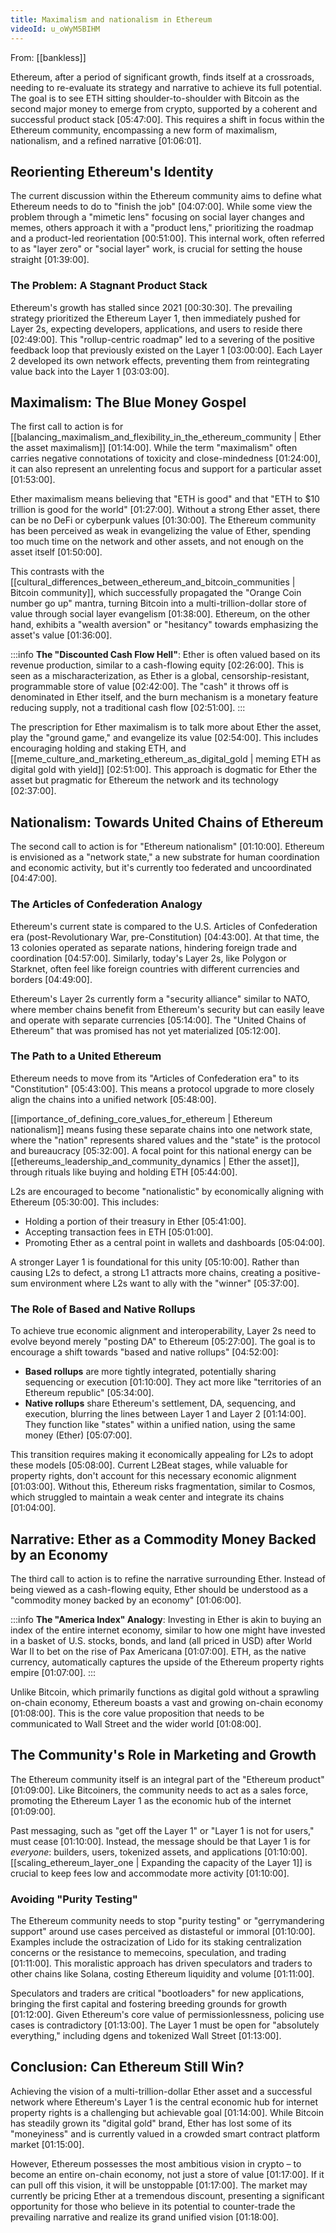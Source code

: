 ```yaml
---
title: Maximalism and nationalism in Ethereum
videoId: u_oWyM5BIHM
---
```


From: [[bankless]] <br/> 

Ethereum, after a period of significant growth, finds itself at a crossroads, needing to re-evaluate its strategy and narrative to achieve its full potential. The goal is to see ETH sitting shoulder-to-shoulder with Bitcoin as the second major money to emerge from crypto, supported by a coherent and successful product stack <a class="yt-timestamp" data-t="05:47:00">[05:47:00]</a>. This requires a shift in focus within the Ethereum community, encompassing a new form of maximalism, nationalism, and a refined narrative <a class="yt-timestamp" data-t="01:06:01">[01:06:01]</a>.

## Reorienting Ethereum's Identity
The current discussion within the Ethereum community aims to define what Ethereum needs to do to "finish the job" <a class="yt-timestamp" data-t="04:07:00">[04:07:00]</a>. While some view the problem through a "mimetic lens" focusing on social layer changes and memes, others approach it with a "product lens," prioritizing the roadmap and a product-led reorientation <a class="yt-timestamp" data-t="00:51:00">[00:51:00]</a>. This internal work, often referred to as "layer zero" or "social layer" work, is crucial for setting the house straight <a class="yt-timestamp" data-t="01:39:00">[01:39:00]</a>.

### The Problem: A Stagnant Product Stack
Ethereum's growth has stalled since 2021 <a class="yt-timestamp" data-t="00:30:30">[00:30:30]</a>. The prevailing strategy prioritized the Ethereum Layer 1, then immediately pushed for Layer 2s, expecting developers, applications, and users to reside there <a class="yt-timestamp" data-t="02:49:00">[02:49:00]</a>. This "rollup-centric roadmap" led to a severing of the positive feedback loop that previously existed on the Layer 1 <a class="yt-timestamp" data-t="03:00:00">[03:00:00]</a>. Each Layer 2 developed its own network effects, preventing them from reintegrating value back into the Layer 1 <a class="yt-timestamp" data-t="03:03:00">[03:03:00]</a>.

## Maximalism: The Blue Money Gospel
The first call to action is for [[balancing_maximalism_and_flexibility_in_the_ethereum_community | Ether the asset maximalism]] <a class="yt-timestamp" data-t="01:14:00">[01:14:00]</a>. While the term "maximalism" often carries negative connotations of toxicity and close-mindedness <a class="yt-timestamp" data-t="01:24:00">[01:24:00]</a>, it can also represent an unrelenting focus and support for a particular asset <a class="yt-timestamp" data-t="01:53:00">[01:53:00]</a>.

Ether maximalism means believing that "ETH is good" and that "ETH to $10 trillion is good for the world" <a class="yt-timestamp" data-t="01:27:00">[01:27:00]</a>. Without a strong Ether asset, there can be no DeFi or cyberpunk values <a class="yt-timestamp" data-t="01:30:00">[01:30:00]</a>. The Ethereum community has been perceived as weak in evangelizing the value of Ether, spending too much time on the network and other assets, and not enough on the asset itself <a class="yt-timestamp" data-t="01:50:00">[01:50:00]</a>.

This contrasts with the [[cultural_differences_between_ethereum_and_bitcoin_communities | Bitcoin community]], which successfully propagated the "Orange Coin number go up" mantra, turning Bitcoin into a multi-trillion-dollar store of value through social layer evangelism <a class="yt-timestamp" data-t="01:38:00">[01:38:00]</a>. Ethereum, on the other hand, exhibits a "wealth aversion" or "hesitancy" towards emphasizing the asset's value <a class="yt-timestamp" data-t="01:36:00">[01:36:00]</a>.

:::info
**The "Discounted Cash Flow Hell"**:
Ether is often valued based on its revenue production, similar to a cash-flowing equity <a class="yt-timestamp" data-t="02:26:00">[02:26:00]</a>. This is seen as a mischaracterization, as Ether is a global, censorship-resistant, programmable store of value <a class="yt-timestamp" data-t="02:42:00">[02:42:00]</a>. The "cash" it throws off is denominated in Ether itself, and the burn mechanism is a monetary feature reducing supply, not a traditional cash flow <a class="yt-timestamp" data-t="02:51:00">[02:51:00]</a>.
:::

The prescription for Ether maximalism is to talk more about Ether the asset, play the "ground game," and evangelize its value <a class="yt-timestamp" data-t="02:54:00">[02:54:00]</a>. This includes encouraging holding and staking ETH, and [[meme_culture_and_marketing_ethereum_as_digital_gold | meming ETH as digital gold with yield]] <a class="yt-timestamp" data-t="02:51:00">[02:51:00]</a>. This approach is dogmatic for Ether the asset but pragmatic for Ethereum the network and its technology <a class="yt-timestamp" data-t="02:37:00">[02:37:00]</a>.

## Nationalism: Towards United Chains of Ethereum
The second call to action is for "Ethereum nationalism" <a class="yt-timestamp" data-t="01:10:00">[01:10:00]</a>. Ethereum is envisioned as a "network state," a new substrate for human coordination and economic activity, but it's currently too federated and uncoordinated <a class="yt-timestamp" data-t="04:47:00">[04:47:00]</a>.

### The Articles of Confederation Analogy
Ethereum's current state is compared to the U.S. Articles of Confederation era (post-Revolutionary War, pre-Constitution) <a class="yt-timestamp" data-t="04:43:00">[04:43:00]</a>. At that time, the 13 colonies operated as separate nations, hindering foreign trade and coordination <a class="yt-timestamp" data-t="04:57:00">[04:57:00]</a>. Similarly, today's Layer 2s, like Polygon or Starknet, often feel like foreign countries with different currencies and borders <a class="yt-timestamp" data-t="04:49:00">[04:49:00]</a>.

Ethereum's Layer 2s currently form a "security alliance" similar to NATO, where member chains benefit from Ethereum's security but can easily leave and operate with separate currencies <a class="yt-timestamp" data-t="05:14:00">[05:14:00]</a>. The "United Chains of Ethereum" that was promised has not yet materialized <a class="yt-timestamp" data-t="05:12:00">[05:12:00]</a>.

### The Path to a United Ethereum
Ethereum needs to move from its "Articles of Confederation era" to its "Constitution" <a class="yt-timestamp" data-t="05:43:00">[05:43:00]</a>. This means a protocol upgrade to more closely align the chains into a unified network <a class="yt-timestamp" data-t="05:48:00">[05:48:00]</a>.

[[importance_of_defining_core_values_for_ethereum | Ethereum nationalism]] means fusing these separate chains into one network state, where the "nation" represents shared values and the "state" is the protocol and bureaucracy <a class="yt-timestamp" data-t="05:32:00">[05:32:00]</a>. A focal point for this national energy can be [[ethereums_leadership_and_community_dynamics | Ether the asset]], through rituals like buying and holding ETH <a class="yt-timestamp" data-t="05:44:00">[05:44:00]</a>.

L2s are encouraged to become "nationalistic" by economically aligning with Ethereum <a class="yt-timestamp" data-t="05:30:00">[05:30:00]</a>. This includes:
*   Holding a portion of their treasury in Ether <a class="yt-timestamp" data-t="05:41:00">[05:41:00]</a>.
*   Accepting transaction fees in ETH <a class="yt-timestamp" data-t="05:01:00">[05:01:00]</a>.
*   Promoting Ether as a central point in wallets and dashboards <a class="yt-timestamp" data-t="05:04:00">[05:04:00]</a>.

A stronger Layer 1 is foundational for this unity <a class="yt-timestamp" data-t="05:10:00">[05:10:00]</a>. Rather than causing L2s to defect, a strong L1 attracts more chains, creating a positive-sum environment where L2s want to ally with the "winner" <a class="yt-timestamp" data-t="05:37:00">[05:37:00]</a>.

### The Role of Based and Native Rollups
To achieve true economic alignment and interoperability, Layer 2s need to evolve beyond merely "posting DA" to Ethereum <a class="yt-timestamp" data-t="05:27:00">[05:27:00]</a>. The goal is to encourage a shift towards "based and native rollups" <a class="yt-timestamp" data-t="04:52:00">[04:52:00]</a>:
*   **Based rollups** are more tightly integrated, potentially sharing sequencing or execution <a class="yt-timestamp" data-t="01:10:00">[01:10:00]</a>. They act more like "territories of an Ethereum republic" <a class="yt-timestamp" data-t="05:34:00">[05:34:00]</a>.
*   **Native rollups** share Ethereum's settlement, DA, sequencing, and execution, blurring the lines between Layer 1 and Layer 2 <a class="yt-timestamp" data-t="01:14:00">[01:14:00]</a>. They function like "states" within a unified nation, using the same money (Ether) <a class="yt-timestamp" data-t="05:07:00">[05:07:00]</a>.

This transition requires making it economically appealing for L2s to adopt these models <a class="yt-timestamp" data-t="05:08:00">[05:08:00]</a>. Current L2Beat stages, while valuable for property rights, don't account for this necessary economic alignment <a class="yt-timestamp" data-t="01:03:00">[01:03:00]</a>. Without this, Ethereum risks fragmentation, similar to Cosmos, which struggled to maintain a weak center and integrate its chains <a class="yt-timestamp" data-t="01:04:00">[01:04:00]</a>.

## Narrative: Ether as a Commodity Money Backed by an Economy
The third call to action is to refine the narrative surrounding Ether. Instead of being viewed as a cash-flowing equity, Ether should be understood as a "commodity money backed by an economy" <a class="yt-timestamp" data-t="01:06:00">[01:06:00]</a>.

:::info
**The "America Index" Analogy**:
Investing in Ether is akin to buying an index of the entire internet economy, similar to how one might have invested in a basket of U.S. stocks, bonds, and land (all priced in USD) after World War II to bet on the rise of Pax Americana <a class="yt-timestamp" data-t="01:07:00">[01:07:00]</a>. ETH, as the native currency, automatically captures the upside of the Ethereum property rights empire <a class="yt-timestamp" data-t="01:07:00">[01:07:00]</a>.
:::

Unlike Bitcoin, which primarily functions as digital gold without a sprawling on-chain economy, Ethereum boasts a vast and growing on-chain economy <a class="yt-timestamp" data-t="01:08:00">[01:08:00]</a>. This is the core value proposition that needs to be communicated to Wall Street and the wider world <a class="yt-timestamp" data-t="01:08:00">[01:08:00]</a>.

## The Community's Role in Marketing and Growth
The Ethereum community itself is an integral part of the "Ethereum product" <a class="yt-timestamp" data-t="01:09:00">[01:09:00]</a>. Like Bitcoiners, the community needs to act as a sales force, promoting the Ethereum Layer 1 as the economic hub of the internet <a class="yt-timestamp" data-t="01:09:00">[01:09:00]</a>.

Past messaging, such as "get off the Layer 1" or "Layer 1 is not for users," must cease <a class="yt-timestamp" data-t="01:10:00">[01:10:00]</a>. Instead, the message should be that Layer 1 is for *everyone*: builders, users, tokenized assets, and applications <a class="yt-timestamp" data-t="01:10:00">[01:10:00]</a>. [[scaling_ethereum_layer_one | Expanding the capacity of the Layer 1]] is crucial to keep fees low and accommodate more activity <a class="yt-timestamp" data-t="01:10:00">[01:10:00]</a>.

### Avoiding "Purity Testing"
The Ethereum community needs to stop "purity testing" or "gerrymandering support" around use cases perceived as distasteful or immoral <a class="yt-timestamp" data-t="01:10:00">[01:10:00]</a>. Examples include the ostracization of Lido for its staking centralization concerns or the resistance to memecoins, speculation, and trading <a class="yt-timestamp" data-t="01:11:00">[01:11:00]</a>. This moralistic approach has driven speculators and traders to other chains like Solana, costing Ethereum liquidity and volume <a class="yt-timestamp" data-t="01:11:00">[01:11:00]</a>.

Speculators and traders are critical "bootloaders" for new applications, bringing the first capital and fostering breeding grounds for growth <a class="yt-timestamp" data-t="01:12:00">[01:12:00]</a>. Given Ethereum's core value of permissionlessness, policing use cases is contradictory <a class="yt-timestamp" data-t="01:13:00">[01:13:00]</a>. The Layer 1 must be open for "absolutely everything," including dgens and tokenized Wall Street <a class="yt-timestamp" data-t="01:13:00">[01:13:00]</a>.

## Conclusion: Can Ethereum Still Win?
Achieving the vision of a multi-trillion-dollar Ether asset and a successful network where Ethereum's Layer 1 is the central economic hub for internet property rights is a challenging but achievable goal <a class="yt-timestamp" data-t="01:14:00">[01:14:00]</a>. While Bitcoin has steadily grown its "digital gold" brand, Ether has lost some of its "moneyiness" and is currently valued in a crowded smart contract platform market <a class="yt-timestamp" data-t="01:15:00">[01:15:00]</a>.

However, Ethereum possesses the most ambitious vision in crypto – to become an entire on-chain economy, not just a store of value <a class="yt-timestamp" data-t="01:17:00">[01:17:00]</a>. If it can pull off this vision, it will be unstoppable <a class="yt-timestamp" data-t="01:17:00">[01:17:00]</a>. The market may currently be pricing Ether at a tremendous discount, presenting a significant opportunity for those who believe in its potential to counter-trade the prevailing narrative and realize its grand unified vision <a class="yt-timestamp" data-t="01:18:00">[01:18:00]</a>.